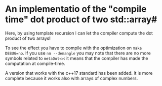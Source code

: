 # An implementatio of the "compile time" dot product of two std::array#

Here, by using template recursion I can let the compiler compute the dot product of two arrays! 

To see the effect you have to compile with the optimization on `make DEBUG=no`. If you use `nm --demangle` you may note that there are no more symbols related to `metaDot<>`: it means that the compiler has made the computation at compile-time. 

A version that works with the c++17 standard has been added. It is more complete because it works also with arrays of complex numbers.
